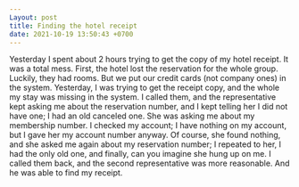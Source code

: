 ```yaml
---
Layout: post
title: Finding the hotel receipt
date: 2021-10-19 13:50:43 +0700
---
```

Yesterday I spent about 2 hours trying to get the copy of my hotel
receipt. It was a total mess. First, the hotel lost the reservation for
the whole group. Luckily, they had rooms. But we put our credit cards
(not company ones) in the system. Yesterday, I was trying to get the
receipt copy, and the whole my stay was missing in the system. I
called them, and the representative kept asking me about the
reservation number, and I kept telling her I did not have one; I had
an old canceled one. She was asking me about my membership number. I
checked my account; I have nothing on my account, but I gave her my
account number anyway. Of course, she found nothing, and she asked me
again about my reservation number; I repeated to her, I had the only
old one, and finally, can you imagine she hung up on me. I called them
back, and the second representative was more reasonable. And he was
able to find my receipt.
